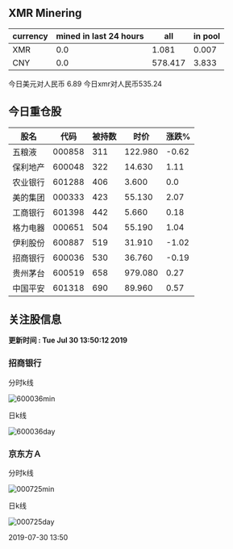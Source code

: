 ## XMR Minering

|currency|mined in last 24 hours|all|in pool|
|---|---|---|---|
|XMR|0.0|1.081|0.007|
|CNY|0.0|578.417|3.833|

今日美元对人民币 6.89	今日xmr对人民币535.24


## 今日重仓股 

|股名|代码|被持数|时价|涨跌%|
|---|---|---|---|---|
|五粮液|000858|311|122.980|-0.62|
|保利地产|600048|322|14.630|1.11|
|农业银行|601288|406|3.600|0.0|
|美的集团|000333|423|55.130|2.07|
|工商银行|601398|442|5.660|0.18|
|格力电器|000651|504|55.190|1.04|
|伊利股份|600887|519|31.910|-1.02|
|招商银行|600036|530|36.760|-0.19|
|贵州茅台|600519|658|979.080|0.27|
|中国平安|601318|690|89.960|0.57|

## 关注股信息
**更新时间 : Tue Jul 30 13:50:12 2019**
### 招商银行 
分时k线

![600036min](http://image.sinajs.cn/newchart/min/n/sh600036.gif)

日k线

![600036day](http://image.sinajs.cn/newchart/daily/n/sh600036.gif)

### 京东方Ａ 
分时k线

![000725min](http://image.sinajs.cn/newchart/min/n/sz000725.gif)

日k线

![000725day](http://image.sinajs.cn/newchart/daily/n/sz000725.gif)

2019-07-30 13:50